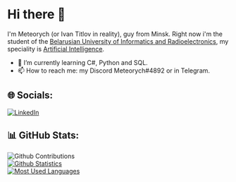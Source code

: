 # Hi there 👋

I'm Meteorych (or Ivan Titlov in reality), guy from Minsk. Right now i'm the student of the [Belarusian University of Informatics and Radioelectronics](https://www.bsuir.by/en/), my speciality is [Artificial Intelligence](https://www.bsuir.by/en/academic-department-of-intelligent-information-technologies).

- 🌱 I’m currently learning С#, Python and SQL.
- 📫 How to reach me: my Discord Meteorych#4892 or in Telegram.

## 🌐 Socials:

[![LinkedIn](https://img.shields.io/badge/LinkedIn-%230077B5.svg?logo=linkedin&logoColor=white)](https://www.linkedin.com/in/ivan-titlov-9b8127268/) 

## 📊 GitHub Stats:

![Github Contributions](https://github-readme-streak-stats.herokuapp.com/?user=Meteorych&theme=dark&include_all_commits)<br/>
[![Github Statistics](https://github-readme-stats.vercel.app/api?username=Meteorych)](https://github.com/Meteorych/github-readme-stats)<br>
[![Most Used Languages](https://github-readme-stats.vercel.app/api/top-langs/?username=Meteorych)](https://github.com/Meteorych/github-readme-stats)
